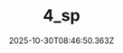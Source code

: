---
title: "4_sp"
description: ""
image: "/uploads/photos/1761814010355-4_sp.webp"
display: "/uploads/photos/1761814010355-4_sp-display.webp"
thumbnail: "/uploads/photos/1761814010355-4_sp-thumb.webp"
width: 6000
height: 4000
featured: false
date: 2025-10-30T08:46:50.363Z
order: 0
---